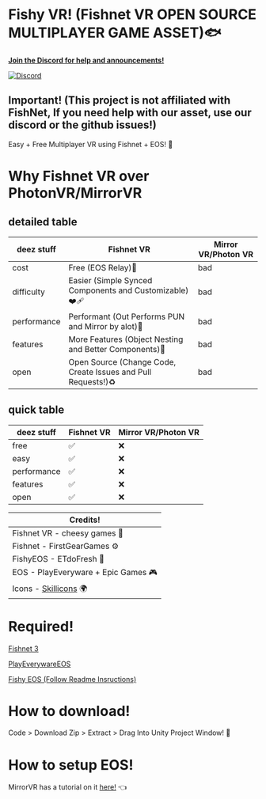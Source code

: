 # Fishy VR! (Fishnet VR OPEN SOURCE MULTIPLAYER GAME ASSET)🐟
<a href="https://discord.gg/CMmDnkjrUc">
<b>Join the Discord for help and announcements!</b>

[![Discord](https://skillicons.dev/icons?i=discord)](https://discord.gg/CMmDnkjrUc)
</a>

## Important! (This project is not affiliated with FishNet, If you need help with our asset, use our discord or the github issues!)

Easy + Free Multiplayer VR using Fishnet + EOS! 🥳

# Why Fishnet VR over PhotonVR/MirrorVR
## detailed table
|deez stuff|Fishnet VR |Mirror VR/Photon VR|
|-----|-------------|-------------|
|cost|Free (EOS Relay)💸|bad|
|difficulty|Easier (Simple Synced Components and Customizable)❤️‍🩹|bad|
|performance|Performant (Out Performs PUN and Mirror by alot)🚀|bad|
|features|More Features (Object Nesting and Better Components)💪|bad|
|open|Open Source (Change Code, Create Issues and Pull Requests!)♻️|bad|
## quick table
|deez stuff|Fishnet VR |Mirror VR/Photon VR|
|-----|-------------|-------------|
|free|✅|❌|
|easy|✅|❌|
|performance|✅|❌|
|features|✅|❌|
|open|✅|❌|

|Credits!|
|-------|
|Fishnet VR - cheesy games 🧀|
|Fishnet - FirstGearGames ⚙️|
|FishyEOS - ETdoFresh 🍃|
|EOS - PlayEveryware + Epic Games 🎮|
|Icons - [Skillicons](https://skillicons.dev) 🌍|

# Required!
[Fishnet 3](https://github.com/FirstGearGames/FishNet/releases/download/3.11.18/FishNetworking.3.11.18R.unitypackage)

[PlayEverywareEOS](https://github.com/EOS-Contrib/eos_plugin_for_unity/releases)

[Fishy EOS (Follow Readme Insructions)](https://github.com/ETdoFresh/FishyEOS)

# How to download!
Code > Download Zip > Extract > Drag Into Unity Project Window! 📩

# How to setup EOS!

MirrorVR has a tutorial on it [here!](https://github.com/MirrorVR/MirrorVR/wiki/Installation#installation-steps) 👈
